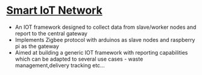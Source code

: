 # [Smart IoT Network](https://github.com/PratikSinghavi/Smart-IoT-Network/tree/main/code)

* An IOT framework designed to collect data from slave/worker nodes and report to the central gateway
* Implements Zigbee protocol with arduinos as slave nodes and raspberry pi as the gateway
* Aimed at building a generic IOT framework with reporting capabilities which can be adapted to several use cases - waste management,delivery tracking etc...


